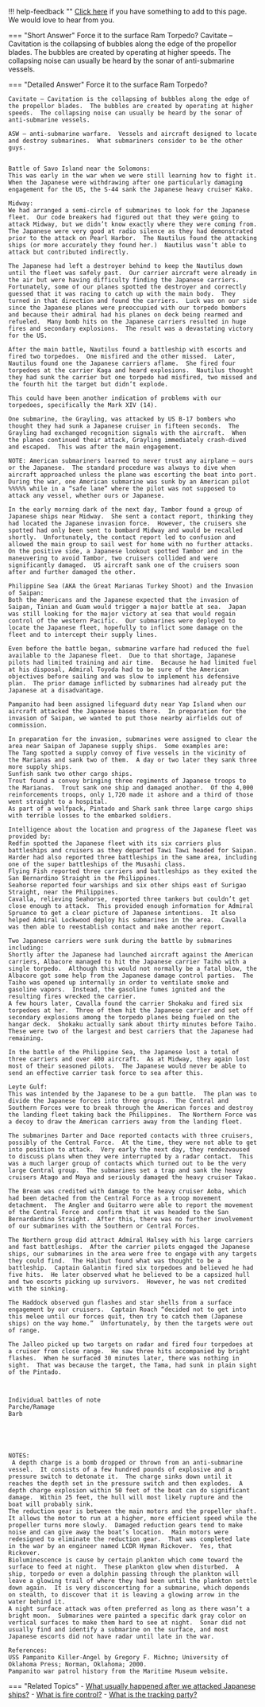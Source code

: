 !!! help-feedback ""
    [Click here](https://other.example.com/feedback) if you have something to add to this page. We would love to hear from you.

=== "Short Answer"
    Force it to the surface
Ram
Torpedo? Cavitate – Cavitation is the collapsing of bubbles along the edge of the propellor blades. The bubbles are created by operating at higher speeds. The collapsing noise can usually be heard by the sonar of anti-submarine vessels.

=== "Detailed Answer"
    Force it to the surface
    Ram
    Torpedo?
    
    Cavitate – Cavitation is the collapsing of bubbles along the edge of the propellor blades.  The bubbles are created by operating at higher speeds.  The collapsing noise can usually be heard by the sonar of anti-submarine vessels.
    
    ASW – anti-submarine warfare.  Vessels and aircraft designed to locate and destroy submarines.  What submariners consider to be the other guys.
    
    
    Battle of Savo Island near the Solomons:
    This was early in the war when we were still learning how to fight it.  When the Japanese were withdrawing after one particularly damaging engagement for the US, the S-44 sank the Japanese heavy cruiser Kako.
    
    Midway:
    We had arranged a semi-circle of submarines to look for the Japanese fleet.  Our code breakers had figured out that they were going to attack Midway, but we didn’t know exactly where they were coming from.  The Japanese were very good at radio silence as they had demonstrated prior to the attack on Pearl Harbor.  The Nautilus found the attacking ships (or more accurately they found her.)  Nautilus wasn’t able to attack but contributed indirectly.
    
    The Japanese had left a destroyer behind to keep the Nautilus down until the fleet was safely past.  Our carrier aircraft were already in the air but were having difficulty finding the Japanese carriers.  Fortunately, some of our planes spotted the destroyer and correctly guessed that it was racing to catch up with the main body.  They turned in that direction and found the carriers.  Luck was on our side since the Japanese planes were preoccupied with our torpedo bombers and because their admiral had his planes on deck being rearmed and refueled.  Many bomb hits on the Japanese carriers resulted in huge fires and secondary explosions.  The result was a devastating victory for the US.
    
    After the main battle, Nautilus found a battleship with escorts and fired two torpedoes.  One misfired and the other missed.  Later, Nautilus found one the Japanese carriers aflame.  She fired four torpedoes at the carrier Kaga and heard explosions.  Nautilus thought they had sunk the carrier but one torpedo had misfired, two missed and the fourth hit the target but didn’t explode.
    
    This could have been another indication of problems with our torpedoes, specifically the Mark XIV (14).
    
    One submarine, the Grayling, was attacked by US B-17 bombers who thought they had sunk a Japanese cruiser in fifteen seconds.  The Grayling had exchanged recognition signals with the aircraft.  When the planes continued their attack, Grayling immediately crash-dived and escaped.  This was after the main engagement.
    
    NOTE: American submariners learned to never trust any airplane – ours or the Japanese.  The standard procedure was always to dive when aircraft approached unless the plane was escorting the boat into port.  During the war, one American submarine was sunk by an American pilot %%%%% while in a “safe lane” where the pilot was not supposed to attack any vessel, whether ours or Japanese.
    
    In the early morning dark of the next day, Tambor found a group of Japanese ships near Midway.  She sent a contact report, thinking they had located the Japanese invasion force.  However, the cruisers she spotted had only been sent to bombard Midway and would be recalled shortly.  Unfortunately, the contact report led to confusion and allowed the main group to sail west for home with no further attacks.  On the positive side, a Japanese lookout spotted Tambor and in the maneuvering to avoid Tambor, two cruisers collided and were significantly damaged.  US aircraft sank one of the cruisers soon after and further damaged the other.
    
    Philippine Sea (AKA the Great Marianas Turkey Shoot) and the Invasion of Saipan:
    Both the Americans and the Japanese expected that the invasion of Saipan, Tinian and Guam would trigger a major battle at sea.  Japan was still looking for the major victory at sea that would regain control of the western Pacific.  Our submarines were deployed to locate the Japanese fleet, hopefully to inflict some damage on the fleet and to intercept their supply lines.
    
    Even before the battle began, submarine warfare had reduced the fuel available to the Japanese fleet.  Due to that shortage, Japanese pilots had limited training and air time.  Because he had limited fuel at his disposal, Admiral Toyoda had to be sure of the American objectives before sailing and was slow to implement his defensive plan.  The prior damage inflicted by submarines had already put the Japanese at a disadvantage.
    
    Pampanito had been assigned lifeguard duty near Yap Island when our aircraft attacked the Japanese bases there.  In preparation for the invasion of Saipan, we wanted to put those nearby airfields out of commission.
    
    In preparation for the invasion, submarines were assigned to clear the area near Saipan of Japanese supply ships.  Some examples are:
    The Tang spotted a supply convoy of five vessels in the vicinity of the Marianas and sank two of them.  A day or two later they sank three more supply ships.
    Sunfish sank two other cargo ships.
    Trout found a convoy bringing three regiments of Japanese troops to the Marianas.  Trout sank one ship and damaged another.  Of the 4,000 reinforcements troops, only 1,720 made it ashore and a third of those went straight to a hospital.
    As part of a wolfpack, Pintado and Shark sank three large cargo ships with terrible losses to the embarked soldiers.
    
    Intelligence about the location and progress of the Japanese fleet was provided by:
    Redfin spotted the Japanese fleet with its six carriers plus battleships and cruisers as they departed Tawi Tawi headed for Saipan.
    Harder had also reported three battleships in the same area, including one of the super battleships of the Musashi class.
    Flying Fish reported three carriers and battleships as they exited the San Bernardino Straight in the Philippines.
    Seahorse reported four warships and six other ships east of Surigao Straight, near the Philippines.
    Cavalla, relieving Seahorse, reported three tankers but couldn’t get close enough to attack.  This provided enough information for Admiral Spruance to get a clear picture of Japanese intentions.  It also helped Admiral Lockwood deploy his submarines in the area.  Cavalla was then able to reestablish contact and make another report.
    
    Two Japanese carriers were sunk during the battle by submarines including:
    Shortly after the Japanese had launched aircraft against the American carriers, Albacore managed to hit the Japanese carrier Taiho with a single torpedo.  Although this would not normally be a fatal blow, the Albacore got some help from the Japanese damage control parties.  The Taiho was opened up internally in order to ventilate smoke and gasoline vapors.  Instead, the gasoline fumes ignited and the resulting fires wrecked the carrier.
    A few hours later, Cavalla found the carrier Shokaku and fired six torpedoes at her.  Three of them hit the Japanese carrier and set off secondary explosions among the torpedo planes being fueled on the hangar deck.  Shokaku actually sank about thirty minutes before Taiho.  These were two of the largest and best carriers that the Japanese had remaining.
    
    In the battle of the Philippine Sea, the Japanese lost a total of three carriers and over 400 aircraft.  As at Midway, they again lost most of their seasoned pilots.  The Japanese would never be able to send an effective carrier task force to sea after this.
    
    Leyte Gulf:
    This was intended by the Japanese to be a gun battle.  The plan was to divide the Japanese forces into three groups.  The Central and Southern Forces were to break through the American forces and destroy the landing fleet taking back the Philippines.  The Northern Force was a decoy to draw the American carriers away from the landing fleet.
    
    The submarines Darter and Dace reported contacts with three cruisers, possibly of the Central Force.  At the time, they were not able to get into position to attack.  Very early the next day, they rendezvoused to discuss plans when they were interrupted by a radar contact.  This was a much larger group of contacts which turned out to be the very large Central group.  The submarines set a trap and sank the heavy cruisers Atago and Maya and seriously damaged the heavy cruiser Takao.
    
    The Bream was credited with damage to the heavy cruiser Aoba, which had been detached from the Central Force as a troop movement detachment.  The Angler and Guitarro were able to report the movement of the Central Force and confirm that it was headed to the San Bernardardino Straight.  After this, there was no further involvement of our submarines with the Southern or Central Forces.
    
    The Northern group did attract Admiral Halsey with his large carriers and fast battleships.  After the carrier pilots engaged the Japanese ships, our submarines in the area were free to engage with any targets they could find.  The Halibut found what was thought to be a battleship.  Captain Galantin fired six torpedoes and believed he had five hits.  He later observed what he believed to be a capsized hull and two escorts picking up survivors.  However, he was not credited with the sinking.
    
    The Haddock observed gun flashes and star shells from a surface engagement by our cruisers.  Captain Roach “decided not to get into this melee until our forces quit, then try to catch them (Japanese ships) on the way home.”  Unfortunately, by then the targets were out of range.
    
    The Jalleo picked up two targets on radar and fired four torpedoes at a cruiser from close range.  He saw three hits accompanied by bright flashes.  When he surfaced 30 minutes later, there was nothing in sight.  That was because the target, the Tama, had sunk in plain sight of the Pintado.
    
    
    
    Individual battles of note
    Parche/Ramage
    Barb
    
    
    
    
    
    NOTES:
     A depth charge is a bomb dropped or thrown from an anti-submarine vessel.  It consists of a few hundred pounds of explosive and a pressure switch to detonate it.  The charge sinks down until it reaches the depth set in the pressure switch and then explodes.  A depth charge explosion within 50 feet of the boat can do significant damage.  Within 25 feet, the hull will most likely rupture and the boat will probably sink.
    The reduction gear is between the main motors and the propeller shaft.  It allows the motor to run at a higher, more efficient speed while the propeller turns more slowly.  Damaged reduction gears tend to make noise and can give away the boat’s location.  Main motors were redesigned to eliminate the reduction gear.  That was completed late in the war by an engineer named LCDR Hyman Rickover.  Yes, that Rickover.
    Bioluminescence is cause by certain plankton which come toward the surface to feed at night.  These plankton glow when disturbed.  A ship, torpedo or even a dolphin passing through the plankton will leave a glowing trail of where they had been until the plankton settle down again.  It is very disconcerting for a submarine, which depends on stealth, to discover that it is leaving a glowing arrow in the water behind it.
    A night surface attack was often preferred as long as there wasn’t a bright moon.  Submarines were painted a specific dark gray color on vertical surfaces to make them hard to see at night.  Sonar did not usually find and identify a submarine on the surface, and most Japanese escorts did not have radar until late in the war.
    
    References:
    USS Pampanito Killer-Angel by Gregory F. Michno; University of Oklahoma Press; Norman, Oklahoma; 2000.
    Pampanito war patrol history from the Maritime Museum website.

=== "Related Topics"
    - [What usually happened after we attacked Japanese ships?](./what-usually-happened-after-we-attacked-japanese-ships.md)
    - [What is fire control?](./what-is-fire-control.md)
    - [What is the tracking party?](./what-is-the-tracking-party.md)
